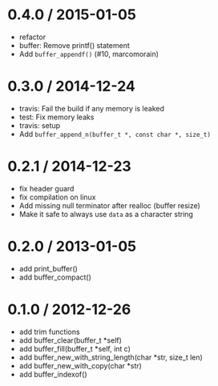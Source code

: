 
0.4.0 / 2015-01-05
==================

  * refactor
  * buffer: Remove printf() statement
  * Add `buffer_appendf()` (#10, marcomorain)

0.3.0 / 2014-12-24
==================

  * travis: Fail the build if any memory is leaked
  * test: Fix memory leaks
  * travis: setup
  * Add `buffer_append_n(buffer_t *, const char *, size_t)`

0.2.1 / 2014-12-23
==================

  * fix header guard
  * fix compilation on linux
  * Add missing null terminator after realloc (buffer resize)
  * Make it safe to always use `data` as a character string

0.2.0 / 2013-01-05 
==================

  * add print_buffer()
  * add buffer_compact() 

0.1.0 / 2012-12-26 
==================

  * add trim functions
  * add buffer_clear(buffer_t *self)
  * add buffer_fill(buffer_t *self, int c)
  * add buffer_new_with_string_length(char *str, size_t len)
  * add buffer_new_with_copy(char *str)
  * add buffer_indexof()

